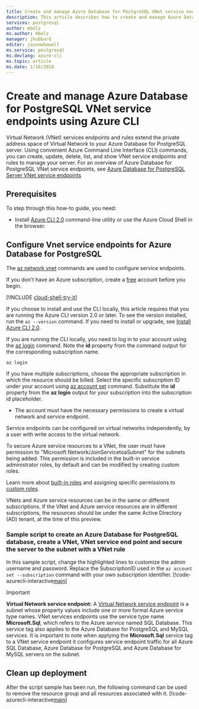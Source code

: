 ```yaml
---
title: Create and manage Azure Database for PostgreSQL VNet service endpoints and rules using Azure CLI | Microsoft Docs
description: This article describes how to create and manage Azure Database for PostgreSQL VNet service endpoints and rules using Azure CLI command line.
services: postgresql
author: mbolz
ms.author: mbolz
manager: jhubbard
editor: jasonwhowell
ms.service: postgresql
ms.devlang: azure-cli
ms.topic: article
ms.date: 1/16/2018
---
```

# Create and manage Azure Database for PostgreSQL VNet service endpoints using Azure CLI
Virtual Network (VNet) services endpoints and rules extend the private address space of Virtual Network to your Azure Database for PostgreSQL server. Using convenient Azure Command Line Interface (CLI) commands, you can create, update, delete, list, and show VNet service endpoints and rules to manage your server. For an overview of Azure Database for PostgreSQL VNet service endpoints, see [Azure Database for PostgreSQL Server VNet service endpoints](concepts-data-access-and-security-vnet.md)

## Prerequisites
To step through this how-to guide, you need:
- Install [Azure CLI 2.0](/cli/azure/install-azure-cli) command-line utility or use the Azure Cloud Shell in the browser.

## Configure Vnet service endpoints for Azure Database for PostgreSQL
The [az network vnet](https://docs.microsoft.com/cli/azure/network/vnet?view=azure-cli-latest) commands are used to configure service endpoints.

If you don't have an Azure subscription, create a [free](https://azure.microsoft.com/free/) account before you begin.

[!INCLUDE [cloud-shell-try-it](../../includes/cloud-shell-try-it.md)]

If you choose to install and use the CLI locally, this article requires that you are running the Azure CLI version 2.0 or later. To see the version installed, run the `az --version` command. If you need to install or upgrade, see [Install Azure CLI 2.0]( /cli/azure/install-azure-cli). 

If you are running the CLI locally, you need to log in to your account using the [az login](/cli/azure/authenticate-azure-cli?view=interactive-log-in) command. Note the **id** property from the command output for the corresponding subscription name.
```azurecli-interactive
az login
```

If you have multiple subscriptions, choose the appropriate subscription in which the resource should be billed. Select the specific subscription ID under your account using [az account set](/cli/azure/account#az_account_set) command. Substitute the **id** property from the **az login** output for your subscription into the subscription id placeholder.

- The account must have the necessary permissions to create a virtual network and service endpoint.

Service endpoints can be configured on virtual networks independently, by a user with write access to the virtual network.

To secure Azure service resources to a VNet, the user must have permission to "Microsoft.Network/JoinServicetoaSubnet" for the subnets being added. This permission is included in the built-in service administrator roles, by default and can be modified by creating custom roles.

Learn more about [built-in roles](https://docs.microsoft.com/azure/active-directory/role-based-access-built-in-roles) and assigning specific permissions to [custom roles](https://docs.microsoft.com/azure/active-directory/role-based-access-control-custom-roles).

VNets and Azure service resources can be in the same or different subscriptions. If the VNet and Azure service resources are in different subscriptions, the resources should be under the same Active Directory (AD) tenant, at the time of this preview.

### Sample script to create an Azure Database for PostgreSQL database, create a VNet, VNet service end point and secure the server to the subnet with a VNet rule
In this sample script, change the highlighted lines to customize the admin username and password. Replace the SubscriptionID used in the `az account set --subscription` command with your own subscription identifier.
[!code-azurecli-interactive[main](../../cli_scripts/postgresql/create-postgresql-server-vnet/create-postgresql-server.sh?highlight=4,18,19 "Create an Azure Database for PostgreSQL, VNet, VNet service endpoint, and VNet rule.")]

> [!IMPORTANT]
> **Virtual Network service endpoint:** A [Virtual Network service endpoint](../virtual-network/virtual-network-service-endpoints-overview.md) is a subnet whose property values include one or more formal Azure service type names. VNet services endpoints use the service type name **Microsoft.Sql**, which refers to the Azure service named SQL Database. This service tag also applies to the Azure Database for PostgreSQL and MySQL services. It is important to note when applying the **Microsoft.Sql** service tag to a VNet service endpoint it configures service endpoint traffic for all Azure SQL Database, Azure Database for PostgreSQL and Azure Database for MySQL servers on the subnet. 
> 

## Clean up deployment
After the script sample has been run, the following command can be used to remove the resource group and all resources associated with it.
[!code-azurecli-interactive[main](../../cli_scripts/postgresql/scale-postgresql-server/delete-postgresql.sh "Delete the resource group.")]
